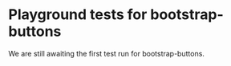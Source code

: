 # Playground tests for bootstrap-buttons
We are still awaiting the first test run for bootstrap-buttons.
